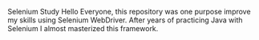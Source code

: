 Selenium Study 
Hello Everyone, this repository was one purpose improve my skills using Selenium WebDriver. After years of practicing Java with Selenium I almost masterized this framework.
